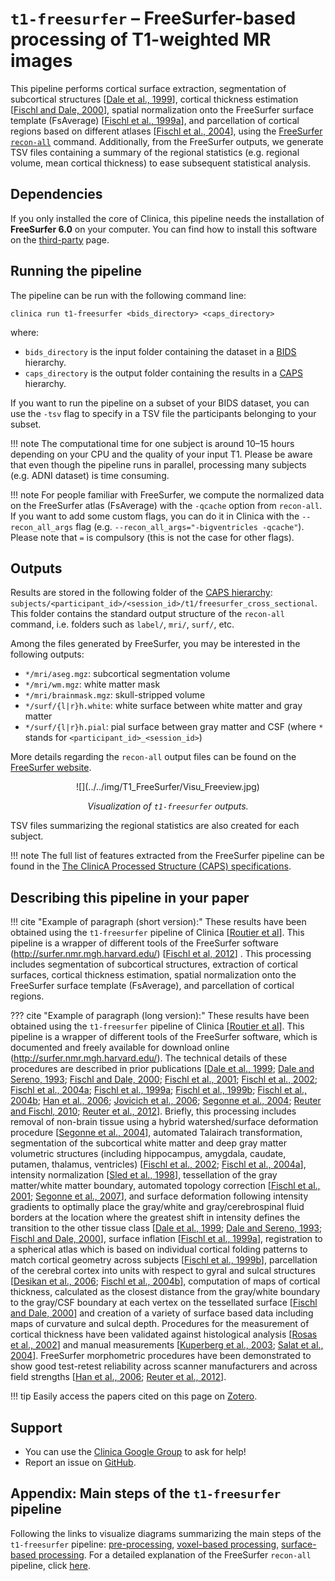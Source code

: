 # `t1-freesurfer` – FreeSurfer-based processing of T1-weighted MR images

This pipeline performs cortical surface extraction, segmentation of subcortical structures [[Dale et al., 1999](http://dx.doi.org/10.1006/nimg.1998.0395)], cortical thickness estimation [[Fischl and Dale, 2000](http://dx.doi.org/10.1073/pnas.200033797)], spatial normalization onto the FreeSurfer surface template (FsAverage) [[Fischl et al., 1999a](http://dx.doi.org/10.1006/nimg.1998.0396)], and parcellation of cortical regions based on different atlases [[Fischl et al., 2004](http://dx.doi.org/10.1093/cercor/bhg087)], using the [FreeSurfer `recon-all`](https://surfer.nmr.mgh.harvard.edu/fswiki/recon-all) command. Additionally, from the FreeSurfer outputs, we generate TSV files containing a summary of the regional statistics (e.g. regional volume, mean cortical thickness) to ease subsequent statistical analysis.


## Dependencies
<!-- If you installed the docker image of Clinica, nothing is required. -->
If you only installed the core of Clinica, this pipeline needs the installation of **FreeSurfer 6.0** on your computer. You can find how to install this software on the [third-party](../../Third-party) page.

## Running the pipeline
The pipeline can be run with the following command line:
```Text
clinica run t1-freesurfer <bids_directory> <caps_directory>
```
where:

  - `bids_directory` is the input folder containing the dataset in a [BIDS](../../BIDS) hierarchy.
  - `caps_directory` is the output folder containing the results in a [CAPS](../../CAPS/Introduction) hierarchy.

If you want to run the pipeline on a subset of your BIDS dataset, you can use the `-tsv` flag to specify in a TSV file the participants belonging to your subset.

!!! note
    The computational time for one subject is around 10–15 hours depending on your CPU and the quality of your input T1. Please be aware that even though the pipeline runs in parallel, processing many subjects (e.g. ADNI dataset) is time consuming.

!!! note
    For people familiar with FreeSurfer, we compute the normalized data on the FreeSurfer atlas (FsAverage) with the `-qcache` option from `recon-all`. If you want to add some custom flags, you can do it in Clinica with the `--recon_all_args` flag (e.g. `--recon_all_args="-bigventricles -qcache"`). Please note that `=` is compulsory (this is not the case for other flags).


## Outputs
Results are stored in the following folder of the [CAPS hierarchy](../../CAPS/Specifications/#t1-freesurfer-freesurfer-based-processing-of-t1-weighted-mr-images): `subjects/<participant_id>/<session_id>/t1/freesurfer_cross_sectional`.
This folder contains the standard output structure of the `recon-all` command, i.e. folders such as `label/`, `mri/`, `surf/`, etc.

Among the files generated by FreeSurfer, you may be interested in the following outputs:

  - `*/mri/aseg.mgz`: subcortical segmentation volume
  - `*/mri/wm.mgz`: white matter mask
  - `*/mri/brainmask.mgz`: skull-stripped volume
  - `*/surf/{l|r}h.white`: white surface between white matter and gray matter
  - `*/surf/{l|r}h.pial`: pial surface between gray matter and CSF
  (where `*` stands for `<participant_id>_<session_id>`)


More details regarding the `recon-all` output files can be found on the [FreeSurfer website](https://surfer.nmr.mgh.harvard.edu/fswiki/ReconAllOutputFiles).

<center>![](../../img/T1_FreeSurfer/Visu_Freeview.jpg)</center>

*<center>Visualization of `t1-freesurfer` outputs.</center>*

TSV files summarizing the regional statistics are also created for each subject.

!!! note
    The full list of features extracted from the FreeSurfer pipeline can be found in the [The ClinicA Processed Structure (CAPS) specifications](../../CAPS/Specifications/#t1-freesurfer-freesurfer-based-processing-of-t1-weighted-mr-images).


<!-- ## Visualization of the results

!!! note
    The visualization command is not available for the moment. Please come back later, this section will be updated ASAP. -->


## Describing this pipeline in your paper

!!! cite "Example of paragraph (short version):"
    These results have been obtained using the `t1-freesurfer` pipeline of Clinica [[Routier et al](https://hal.inria.fr/hal-02308126/)]. This pipeline is a wrapper of different tools of the FreeSurfer software (http://surfer.nmr.mgh.harvard.edu/) [[Fischl et al, 2012](http://dx.doi.org/10.1016/j.neuroimage.2012.01.021)] . This processing includes segmentation of subcortical structures, extraction of cortical surfaces, cortical thickness estimation, spatial normalization onto the FreeSurfer surface template (FsAverage), and parcellation of cortical regions.

??? cite "Example of paragraph (long version):"
    These results have been obtained using the `t1-freesurfer` pipeline of Clinica [[Routier et al](https://hal.inria.fr/hal-02308126/)]. This pipeline is a wrapper of  different tools of the FreeSurfer software, which is documented and freely available for download online (http://surfer.nmr.mgh.harvard.edu/). The technical details of these procedures are described in prior publications [[Dale et al., 1999](http://dx.doi.org/10.1006/nimg.1998.0395); [Dale and Sereno, 1993](http://dx.doi.org/10.1162/jocn.1993.5.2.162); [Fischl and Dale, 2000](http://dx.doi.org/10.1073/pnas.200033797); [Fischl et al., 2001](http://dx.doi.org/10.1109/42.906426); [Fischl et al., 2002](http://dx.doi.org/10.1016/S0896-6273(02)00569-X); [Fischl et al., 2004a](http://dx.doi.org/10.1016/j.neuroimage.2004.07.016); [Fischl et al., 1999a](http://dx.doi.org/10.1006/nimg.1998.0396); [Fischl et al., 1999b](http://dx.doi.org/10.1002/(SICI)1097-0193(1999)8:4<272::AID-HBM10>3.0.CO;2-4); [Fischl et al., 2004b](http://dx.doi.org/10.1093/cercor/bhg087); [Han et al., 2006](http://dx.doi.org/10.1016/j.neuroimage.2006.02.051); [Jovicich et al., 2006](http://dx.doi.org/10.1016/j.neuroimage.2005.09.046); [Segonne et al., 2004](http://dx.doi.org/10.1016/j.neuroimage.2004.03.032); [Reuter and Fischl, 2010](http://dx.doi.org/10.1016/j.neuroimage.2011.02.076); [Reuter et al., 2012](http://dx.doi.org/10.1016/j.neuroimage.2012.02.084)]. Briefly, this processing includes removal of non-brain tissue using a hybrid watershed/surface deformation procedure [[Segonne et al., 2004](http://dx.doi.org/10.1016/j.neuroimage.2004.03.032)], automated Talairach transformation, segmentation of the subcortical white matter and deep gray matter volumetric structures (including hippocampus, amygdala, caudate, putamen, thalamus, ventricles) [[Fischl et al., 2002](http://dx.doi.org/10.1016/S0896-6273(02)00569-X); [Fischl et al., 2004a](http://dx.doi.org/10.1016/j.neuroimage.2004.07.016)], intensity normalization [[Sled et al., 1998](http://dx.doi.org/10.1109/42.668698)], tessellation of the gray matter/white matter boundary, automated topology correction [[Fischl et al., 2001](http://dx.doi.org/10.1109/42.906426); [Segonne et al., 2007](http://dx.doi.org/10.1109/TMI.2006.887364)], and surface deformation following intensity gradients to optimally place the gray/white and gray/cerebrospinal fluid borders at the location where the greatest shift in intensity defines the transition to the other tissue class [[Dale et al., 1999](http://dx.doi.org/10.1006/nimg.1998.0395); [Dale and Sereno, 1993](http://dx.doi.org/10.1162/jocn.1993.5.2.162); [Fischl and Dale, 2000](http://dx.doi.org/10.1073/pnas.200033797)], surface inflation [[Fischl et al., 1999a](http://dx.doi.org/10.1006/nimg.1998.0396)], registration to a spherical atlas which is based on individual cortical folding patterns to match cortical geometry across subjects [[Fischl et al., 1999b](http://dx.doi.org/10.1002/(SICI)1097-0193(1999)8:4<272::AID-HBM10>3.0.CO;2-4)], parcellation of the cerebral cortex into units with respect to gyral and sulcal structures [[Desikan et al., 2006](http://dx.doi.org/10.1016/j.neuroimage.2006.01.021); [Fischl et al., 2004b](http://dx.doi.org/10.1093/cercor/bhg087)], computation of maps of cortical thickness, calculated as the closest distance from the gray/white boundary to the gray/CSF boundary at each vertex on the tessellated surface [[Fischl and Dale, 2000](http://dx.doi.org/10.1073/pnas.200033797)] and creation of a variety of surface based data including maps of curvature and sulcal depth. Procedures for the measurement of cortical thickness have been validated against histological analysis [[Rosas et al., 2002](http://dx.doi.org/10.1212/WNL.58.5.695)] and manual measurements [[Kuperberg et al., 2003](http://dx.doi.org/10.1001/archpsyc.60.9.878); [Salat et al., 2004](http://dx.doi.org/10.1093/cercor/bhh032)]. FreeSurfer morphometric procedures have been demonstrated to show good test-retest reliability across scanner manufacturers and across field strengths [[Han et al., 2006](http://dx.doi.org/10.1016/j.neuroimage.2006.02.051); [Reuter et al., 2012](http://dx.doi.org/10.1016/j.neuroimage.2012.02.084)].

!!! tip
    Easily access the papers cited on this page on [Zotero](https://www.zotero.org/groups/2240070/clinica_aramislab/items/collectionKey/GHAXT4R5).

## Support

-   You can use the [Clinica Google Group](https://groups.google.com/forum/#!forum/clinica-user) to ask for help!
-   Report an issue on [GitHub](https://github.com/aramis-lab/clinica/issues).

## Appendix: Main steps of the `t1-freesurfer` pipeline
Following the links to visualize diagrams summarizing the main steps of the `t1-freesurfer` pipeline: [pre-processing](../../img/T1_FreeSurfer/t1-freesurfer_pipeline1.svg), [voxel-based processing](../../img/T1_FreeSurfer/t1-freesurfer_pipeline2.svg), [surface-based processing](../../img/T1_FreeSurfer/t1-freesurfer_pipeline3.svg). For a detailed explanation of the FreeSurfer `recon-all` pipeline, click [here](https://surfer.nmr.mgh.harvard.edu/fswiki/recon-all).
